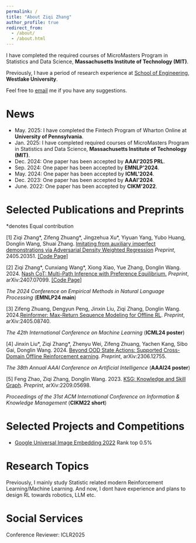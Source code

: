 ```yaml
---
permalink: /
title: "About Ziqi Zhang"
author_profile: true
redirect_from: 
  - /about/
  - /about.html
---
```


I have completed the required courses of MicroMasters Program in Statistics and Data Science, **Massachusetts Institute of Technology (MIT)**.

Previously, I have a period of research experience at [School of Engineering](https://engineering.westlake.edu.cn/), **Westlake University**.  

Feel free to [email](mailto:stevezhangz@163.com)  me if you have any suggestions. 

News 
======
- May.  2025: I have completed the Fintech Program of Wharton Online at **University of Pennsylvania**.
- Jan.  2025: I have completed required courses of MicroMasters Program in Statistics and Data Science, **Massachusetts Institute of Technology (MIT)**.
- Dec.  2024: One paper has been accepted by **AAAI'2025 PRL**.
- Sep.  2024: One paper has been accepted by **EMNLP'2024**.
- May.  2024: One paper has been accepted by **ICML'2024**.
- Dec.  2023: One paper has been accepted by **AAAI'2024**.
- June. 2022: One paper has been accepted by **CIKM'2022**.

Selected Publications and Preprints 
======

*denotes Equal contribution

[1] Ziqi Zhang\*, Zifeng Zhuang\*, Jingzehua Xu\*, Yiyuan Yang, Yubo Huang, Donglin Wang, Shuai Zhang. [Imitating from auxiliary imperfect demonstrations via Adversarial Density Weighted Regression](http://arxiv.org/abs/2405.20351) *Preprint*, 2405.20351. [[Code Page]](https://github.com/stevezhangzA/Adverserial_Density_Regression)

[2] Ziqi Zhang\*, Cunxiang Wang\*, Xiong Xiao, Yue Zhang, Donglin Wang. 2024. [Nash CoT: Multi-Path Inference with Preference Equilibrium.](https://export.arxiv.org/pdf/2407.07099) *Preprint*, arXiv:2407.07099. [[Code Page]](https://github.com/stevezhangzA/nash-chain-of-thought)

*The 2024 Conference on Empirical Methods in Natural Language Processing* (**EMNLP24 main**)

[3] Zifeng Zhuang, Dengyun Peng, Jinxin Liu, Ziqi Zhang, Donglin Wang. 2024.[Reinformer: Max-Return Sequence Modeling for Offline RL](https://arxiv.org/pdf/2405.08740). *Preprint*, arXiv:2405.08740.

*The 42th International Conference on Machine Learning* (**ICML24 poster**)

[4] Jinxin Liu\*, Ziqi Zhang\*, Zhenyu Wei, Zifeng Zhuang, Yachen Kang, Sibo Gai, Donglin Wang. 2024. [Beyond OOD State Actions: Supported Cross-Domain Offline Reinforcement  earning](https://arxiv.org/pdf/2306.12755). *Preprint*, arXiv:2306.12755.

*The 38th Annual AAAI Conference on Artificial Intelligence* (**AAAI24 poster**) 

[5] Feng Zhao, Ziqi Zhang, Donglin Wang. 2023. [KSG: Knowledge and Skill Graph](https://arxiv.org/pdf/2209.05698). *Preprint*, arXiv:2209.05698.

*Proceedings of the 31st ACM International Conference on Information & Knowledge Management* (**CIKM22 short**)

Selected Projects and Competitions
======

- [Google Universal Image Embedding 2022](https://www.kaggle.com/competitions/google-universal-image-embedding) Rank top 0.5%

Research Topics
=====

Previously, I mainly study Statistic related modern Reinforcement Learning/Machine Learning. And now, I dont have experience and plans to design RL towards robotics, LLM etc. 

Social Services
=====
Conference Reviewer: ICLR2025 

